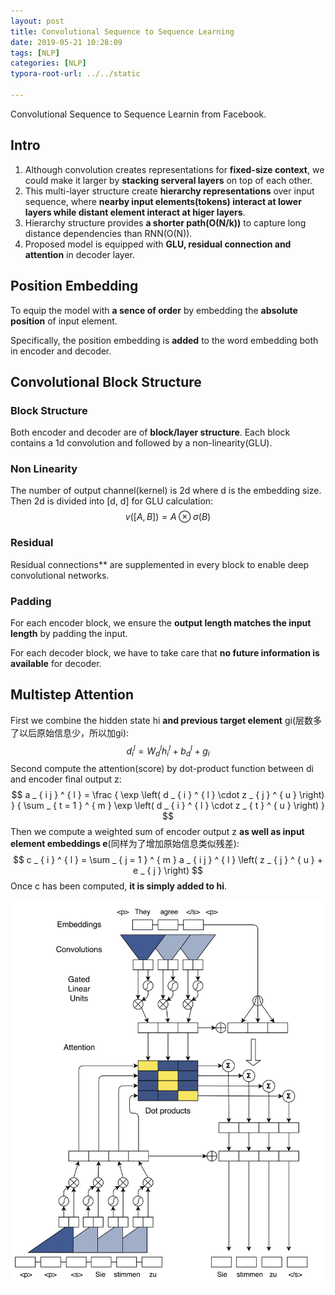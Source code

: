 ```yaml
---
layout: post
title: Convolutional Sequence to Sequence Learning
date: 2019-05-21 10:28:09
tags: [NLP]
categories: [NLP]
typora-root-url: ../../static

---
```


Convolutional Sequence to Sequence Learnin from Facebook.

## Intro

1. Although convolution creates representations for **fixed-size context**, we could make it larger by **stacking  serveral layers** on top of each other.
2. This multi-layer structure create **hierarchy representations** over input sequence, where **nearby input elements(tokens) interact at lower layers while distant element interact at higer layers**.
3. Hierarchy structure provides **a shorter path(O(N/k))** to capture long distance dependencies than RNN(O(N)).
4. Proposed model is equipped with **GLU, residual connection and attention** in decoder layer.

## Position Embedding

To equip the model with **a sence of order** by embedding the **absolute position** of input element.

Specifically, the position embedding is **added** to the word embedding both in encoder and decoder.

## Convolutional Block Structure

### Block Structure

Both encoder and decoder are of **block/layer structure**. Each block contains a 1d convolution and followed by a non-linearity(GLU).

### Non Linearity

The number of output channel(kernel) is 2d where d is the embedding size. Then 2d is divided into [d, d] for GLU calculation:
$$
v ( [ A, B ] ) = A \otimes \sigma ( B )
$$

### Residual

Residual connections** are supplemented in every block to enable deep convolutional networks.

### Padding

For each encoder block, we ensure the **output length matches the input length** by padding the input.

For each decoder block, we have to take care that **no future information is available** for decoder.

## Multistep Attention

First we combine the hidden state hi **and previous target element** gi(层数多了以后原始信息少，所以加gi):
$$
d _ { i } ^ { l } = W _ { d } ^ { l } h _ { i } ^ { l } + b _ { d } ^ { l } + g _ { i }
$$
Second compute the attention(score) by dot-product function between di and encoder final output z:
$$
a _ { i j } ^ { l } = \frac { \exp \left( d _ { i } ^ { l } \cdot z _ { j } ^ { u } \right) } { \sum _ { t = 1 } ^ { m } \exp \left( d _ { i } ^ { l } \cdot z _ { t } ^ { u } \right) }
$$
Then we compute a weighted sum of encoder output z **as well as input element embeddings e**(同样为了增加原始信息类似残差):
$$
c _ { i } ^ { l } = \sum _ { j = 1 } ^ { m } a _ { i j } ^ { l } \left( z _ { j } ^ { u } + e _ { j } \right)
$$
Once c has been computed, **it is simply added to hi**.

![](/img/convseq2seq.png)